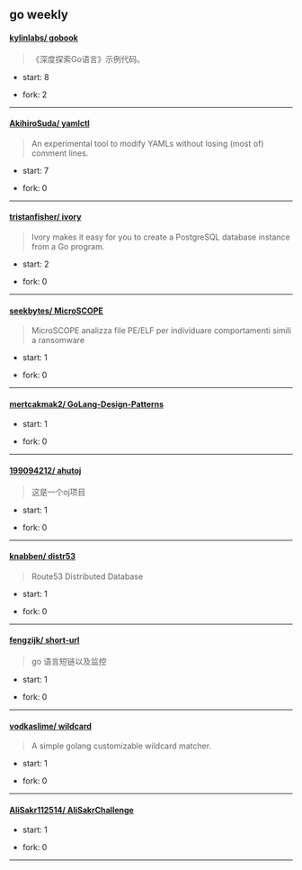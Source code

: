 ## go weekly

#### [kylinlabs/ gobook](https://github.com/kylinlabs/gobook)
>  《深度探索Go语言》示例代码。
+ start: 8
+ fork: 2
---
#### [AkihiroSuda/ yamlctl](https://github.com/AkihiroSuda/yamlctl)
>  An experimental tool to modify YAMLs without losing (most of) comment lines.
+ start: 7
+ fork: 0
---
#### [tristanfisher/ ivory](https://github.com/tristanfisher/ivory)
>  Ivory makes it easy for you to create a PostgreSQL database instance from a Go program.
+ start: 2
+ fork: 0
---
#### [seekbytes/ MicroSCOPE](https://github.com/seekbytes/MicroSCOPE)
>  MicroSCOPE analizza file PE/ELF per individuare comportamenti simili a ransomware
+ start: 1
+ fork: 0
---
#### [mertcakmak2/ GoLang-Design-Patterns](https://github.com/mertcakmak2/GoLang-Design-Patterns)
>  
+ start: 1
+ fork: 0
---
#### [199094212/ ahutoj](https://github.com/199094212/ahutoj)
>  这是一个oj项目
+ start: 1
+ fork: 0
---
#### [knabben/ distr53](https://github.com/knabben/distr53)
>  Route53 Distributed Database
+ start: 1
+ fork: 0
---
#### [fengzijk/ short-url](https://github.com/fengzijk/short-url)
>  go 语言短链以及监控
+ start: 1
+ fork: 0
---
#### [vodkaslime/ wildcard](https://github.com/vodkaslime/wildcard)
>  A simple golang customizable wildcard matcher.
+ start: 1
+ fork: 0
---
#### [AliSakr112514/ AliSakrChallenge](https://github.com/AliSakr112514/AliSakrChallenge)
>  
+ start: 1
+ fork: 0
---
